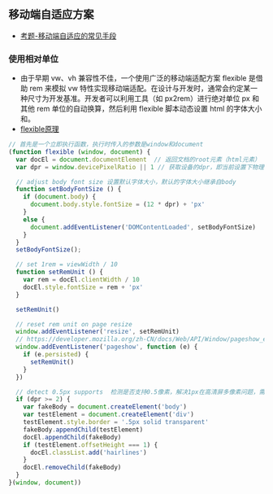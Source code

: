 ## 移动端自适应方案
- [考题-移动端自适应的常见手段](https://febook.hzfe.org/awesome-interview/book3/css-mobile-adaptive)
### 使用相对单位
- 由于早期 vw、vh 兼容性不佳，一个使用广泛的移动端适配方案 flexible 是借助 rem 来模拟 vw 特性实现移动端适配。在设计与开发时，通常会约定某一种尺寸为开发基准。开发者可以利用工具（如 px2rem）进行绝对单位 px 和其他 rem 单位的自动换算，然后利用 flexible 脚本动态设置 html 的字体大小和<meta name="viewport">。
- [flexible原理](https://www.jianshu.com/p/da04857299b8)
```js
// 首先是一个立即执行函数，执行时传入的参数是window和document
(function flexible (window, document) {
  var docEl = document.documentElement  // 返回文档的root元素（html元素）
  var dpr = window.devicePixelRatio || 1 // 获取设备的dpr，即当前设置下物理像素与虚拟像素的比值

  // adjust body font size 设置默认字体大小，默认的字体大小继承自body
  function setBodyFontSize () {
    if (document.body) {
      document.body.style.fontSize = (12 * dpr) + 'px'
    }
    else {
      document.addEventListener('DOMContentLoaded', setBodyFontSize)
    }
  }
  setBodyFontSize();

  // set 1rem = viewWidth / 10
  function setRemUnit () {
    var rem = docEl.clientWidth / 10
    docEl.style.fontSize = rem + 'px'
  }

  setRemUnit()

  // reset rem unit on page resize
  window.addEventListener('resize', setRemUnit)
  // https://developer.mozilla.org/zh-CN/docs/Web/API/Window/pageshow_event
  window.addEventListener('pageshow', function (e) {
    if (e.persisted) {
      setRemUnit()
    }
  })

  // detect 0.5px supports  检测是否支持0.5像素，解决1px在高清屏多像素问题，需要css的配合。
  if (dpr >= 2) {
    var fakeBody = document.createElement('body')
    var testElement = document.createElement('div')
    testElement.style.border = '.5px solid transparent'
    fakeBody.appendChild(testElement)
    docEl.appendChild(fakeBody)
    if (testElement.offsetHeight === 1) {
      docEl.classList.add('hairlines')
    }
    docEl.removeChild(fakeBody)
  }
}(window, document))

```